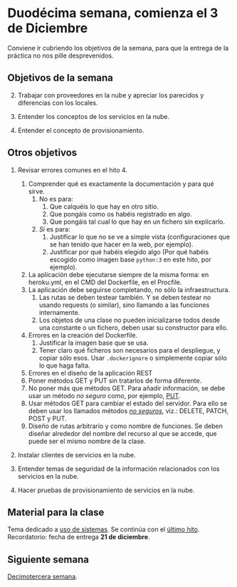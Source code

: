 # Duodécima semana, comienza el 3 de Diciembre

Conviene ir cubriendo los objetivos de la semana, para que la entrega de la práctica no nos pille desprevenidos.

## Objetivos de la semana

2. Trabajar con proveedores en la nube y apreciar los parecidos y
   diferencias con los locales. 

3. Entender los conceptos de los servicios en la nube.

4. Entender el concepto de provisionamiento.

## Otros objetivos

1. Revisar errores comunes en el hito 4.
   1. Comprender qué es exactamente la documentación y para qué
      sirve. 
      1. No es para:
         1. Que calquéis lo que hay en otro sitio.
         2. Que pongáis como os habéis registrado en algo.
         3. Que pongáis tal cual lo que hay en un fichero sin
            explicarlo.
      2. *Sí* es para:
          1. Justificar lo que no se ve a simple vista
             (configuraciones que se han tenido que hacer en la web,
             por ejemplo).
          2. Justificar por qué habéis elegido algo (Por qué habéis
         escogido como imagen base `python:3` en este hito, por
         ejemplo).
   1. La aplicación debe ejecutarse siempre de la misma forma: en
      heroku.yml, en el CMD del Dockerfile, en el Procfile.
   2. La aplicación debe seguirse completando, no sólo la
   infraestructura.
	   1. Las rutas se deben testear también. Y se deben testear no
          usando requests (o similar), sino llamando a las funciones
          internamente. 
	   2. Los objetos de una clase no pueden inicializarse todos desde una constante o un fichero, deben usar su constructor para ello.
   3. Errores en la creación del Dockerfile. 
      1. Justificar la imagen base que se usa.
      2. Tener claro qué ficheros son necesarios para el despliegue, y
         copiar sólo esos. Usar `.dockerignore` o simplemente copiar
         sólo lo que haga falta.
    4. Errores en el diseño de la aplicación REST
	  1. Poner métodos GET y PUT sin tratarlos de forma diferente.
	  2. No poner más que métodos GET. Para añadir información, se debe usar un método _no seguro_ como, por ejemplo, [PUT](https://developer.mozilla.org/en-US/docs/Web/HTTP/Methods/PUT).
      3. Usar métodos GET para cambiar el estado del servidor. Para ello se deben usar los llamados métodos [_no seguros_](https://developer.mozilla.org/en-US/docs/Glossary/safe), viz.: DELETE, PATCH, POST y PUT.
	  4. Diseño de rutas arbitrario y como nombre de funciones. Se deben diseñar alrededor del nombre del recurso al que se accede, que puede ser el mismo nombre de la clase.
	  

1. Instalar clientes de servicios en la nube.

2. Entender temas de seguridad de la información relacionados con los
   servicios en la nube.

3. Hacer pruebas de provisionamiento de servicios en la nube. 

## Material para la clase

Tema dedicado a
[uso de sistemas](http://jj.github.io/IV/documentos/temas/Uso_de_sistemas). Se
continúa con el 
[último hito](http://jj.github.io/IV/documentos/proyecto/5.IaaS). Recordatorio: fecha de entrega **21 de diciembre**. 


## Siguiente semana

[Decimotercera semana](13-semana.md). 
